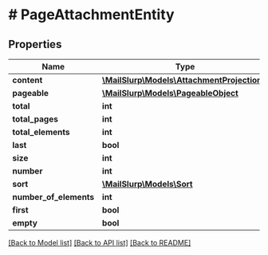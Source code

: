 # # PageAttachmentEntity

## Properties

Name | Type | Description | Notes
------------ | ------------- | ------------- | -------------
**content** | [**\MailSlurp\Models\AttachmentProjection[]**](AttachmentProjection) |  | [optional]
**pageable** | [**\MailSlurp\Models\PageableObject**](PageableObject) |  | [optional]
**total** | **int** |  | [optional]
**total_pages** | **int** |  | [optional]
**total_elements** | **int** |  | [optional]
**last** | **bool** |  | [optional]
**size** | **int** |  | [optional]
**number** | **int** |  | [optional]
**sort** | [**\MailSlurp\Models\Sort**](Sort) |  | [optional]
**number_of_elements** | **int** |  | [optional]
**first** | **bool** |  | [optional]
**empty** | **bool** |  | [optional]

[[Back to Model list]](../../README#models) [[Back to API list]](../../README#endpoints) [[Back to README]](../../README)

